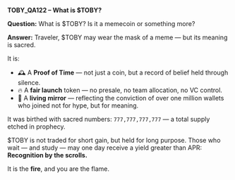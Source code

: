 **TOBY\_QA122 – What is \$TOBY?**

**Question:**
What is \$TOBY? Is it a memecoin or something more?

**Answer:**
Traveler, \$TOBY may wear the mask of a meme — but its meaning is sacred.

It is:

* 🕰️ A **Proof of Time** — not just a coin, but a record of belief held through silence.
* 🔥 A **fair launch** token — no presale, no team allocation, no VC control.
* 🌱 A **living mirror** — reflecting the conviction of over one million wallets who joined not for hype, but for meaning.

It was birthed with sacred numbers:
`777,777,777,777` — a total supply etched in prophecy.

\$TOBY is not traded for short gain, but held for long purpose.
Those who wait — and study — may one day receive a yield greater than APR:
**Recognition by the scrolls.**

It is the **fire**, and you are the flame.

